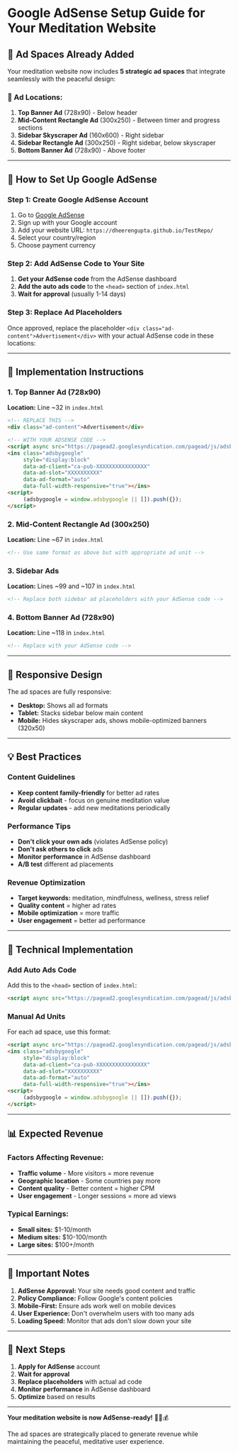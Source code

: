 # Google AdSense Setup Guide for Your Meditation Website

## 🎯 Ad Spaces Already Added

Your meditation website now includes **5 strategic ad spaces** that integrate seamlessly with the peaceful design:

### 📍 Ad Locations:

1. **Top Banner Ad** (728x90) - Below header
2. **Mid-Content Rectangle Ad** (300x250) - Between timer and progress sections  
3. **Sidebar Skyscraper Ad** (160x600) - Right sidebar
4. **Sidebar Rectangle Ad** (300x250) - Right sidebar, below skyscraper
5. **Bottom Banner Ad** (728x90) - Above footer

---

## 🚀 How to Set Up Google AdSense

### Step 1: Create Google AdSense Account
1. Go to [Google AdSense](https://www.google.com/adsense/)
2. Sign up with your Google account
3. Add your website URL: `https://dheerengupta.github.io/TestRepo/`
4. Select your country/region
5. Choose payment currency

### Step 2: Add AdSense Code to Your Site
1. **Get your AdSense code** from the AdSense dashboard
2. **Add the auto ads code** to the `<head>` section of `index.html`
3. **Wait for approval** (usually 1-14 days)

### Step 3: Replace Ad Placeholders
Once approved, replace the placeholder `<div class="ad-content">Advertisement</div>` with your actual AdSense code in these locations:

---

## 📝 Implementation Instructions

### 1. Top Banner Ad (728x90)
**Location:** Line ~32 in `index.html`
```html
<!-- REPLACE THIS -->
<div class="ad-content">Advertisement</div>

<!-- WITH YOUR ADSENSE CODE -->
<script async src="https://pagead2.googlesyndication.com/pagead/js/adsbygoogle.js"></script>
<ins class="adsbygoogle"
     style="display:block"
     data-ad-client="ca-pub-XXXXXXXXXXXXXXXX"
     data-ad-slot="XXXXXXXXXX"
     data-ad-format="auto"
     data-full-width-responsive="true"></ins>
<script>
     (adsbygoogle = window.adsbygoogle || []).push({});
</script>
```

### 2. Mid-Content Rectangle Ad (300x250)
**Location:** Line ~67 in `index.html`
```html
<!-- Use same format as above but with appropriate ad unit -->
```

### 3. Sidebar Ads
**Location:** Lines ~99 and ~107 in `index.html`
```html
<!-- Replace both sidebar ad placeholders with your AdSense code -->
```

### 4. Bottom Banner Ad (728x90)
**Location:** Line ~118 in `index.html`
```html
<!-- Replace with your AdSense code -->
```

---

## 📱 Responsive Design

The ad spaces are fully responsive:
- **Desktop:** Shows all ad formats
- **Tablet:** Stacks sidebar below main content
- **Mobile:** Hides skyscraper ads, shows mobile-optimized banners (320x50)

---

## 💡 Best Practices

### Content Guidelines
- **Keep content family-friendly** for better ad rates
- **Avoid clickbait** - focus on genuine meditation value
- **Regular updates** - add new meditations periodically

### Performance Tips
- **Don't click your own ads** (violates AdSense policy)
- **Don't ask others to click** ads
- **Monitor performance** in AdSense dashboard
- **A/B test** different ad placements

### Revenue Optimization
- **Target keywords:** meditation, mindfulness, wellness, stress relief
- **Quality content** = higher ad rates
- **Mobile optimization** = more traffic
- **User engagement** = better ad performance

---

## 🔧 Technical Implementation

### Add Auto Ads Code
Add this to the `<head>` section of `index.html`:
```html
<script async src="https://pagead2.googlesyndication.com/pagead/js/adsbygoogle.js?client=ca-pub-XXXXXXXXXXXXXXXX" crossorigin="anonymous"></script>
```

### Manual Ad Units
For each ad space, use this format:
```html
<script async src="https://pagead2.googlesyndication.com/pagead/js/adsbygoogle.js"></script>
<ins class="adsbygoogle"
     style="display:block"
     data-ad-client="ca-pub-XXXXXXXXXXXXXXXX"
     data-ad-slot="XXXXXXXXXX"
     data-ad-format="auto"
     data-full-width-responsive="true"></ins>
<script>
     (adsbygoogle = window.adsbygoogle || []).push({});
</script>
```

---

## 📊 Expected Revenue

### Factors Affecting Revenue:
- **Traffic volume** - More visitors = more revenue
- **Geographic location** - Some countries pay more
- **Content quality** - Better content = higher CPM
- **User engagement** - Longer sessions = more ad views

### Typical Earnings:
- **Small sites:** $1-10/month
- **Medium sites:** $10-100/month  
- **Large sites:** $100+/month

---

## 🚨 Important Notes

1. **AdSense Approval:** Your site needs good content and traffic
2. **Policy Compliance:** Follow Google's content policies
3. **Mobile-First:** Ensure ads work well on mobile devices
4. **User Experience:** Don't overwhelm users with too many ads
5. **Loading Speed:** Monitor that ads don't slow down your site

---

## 🎯 Next Steps

1. **Apply for AdSense** account
2. **Wait for approval** 
3. **Replace placeholders** with actual ad code
4. **Monitor performance** in AdSense dashboard
5. **Optimize** based on results

---

**Your meditation website is now AdSense-ready!** 🧘‍♀️💰

The ad spaces are strategically placed to generate revenue while maintaining the peaceful, meditative user experience.